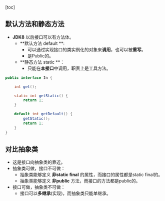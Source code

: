 [toc]
## 默认方法和静态方法 ##
- **JDK8** 以后接口可以有方法体。
    - **默认方法 default **:
        - 可以通过实现接口的类实例化的对象来**调用**，也可以被**重写**。
        - 是Public的。
    - **静态方法 static **：
        - 只能在**本接口**中调用，职责上是工具方法。
```java
public interface In {

    int get();

    static int getStatic() {
        return 1;
    }

    default int getDefault() {
        getStatic();
        return 1;
    }
}
```
## 对比抽象类 ##
- 这是接口向抽象类的靠近。
- 抽象类可做，接口不可做：
    - 抽象类能够定义 **非static final** 的属性，而接口的属性都是static final的。
    - 抽象类能够定义 **非public** 方法，而接口的方法都是public的。
- 接口可做，抽象类不可做：
    - 接口可以**多继承**(实现)，而抽象类只能单继承。


